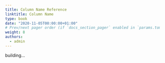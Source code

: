 ```yaml
---
title: Column Name Reference
linktitle: Column Name
type: book
date: "2020-11-05T00:00:00+01:00"
# Prev/next pager order (if `docs_section_pager` enabled in `params.toml`)
weight: 8
authors:
  - admin
---
```


building...